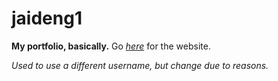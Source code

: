 # jaideng1
**My portfolio, basically.**
Go [*here*](https://jaideng1.github.io) for the website.

*Used to use a different username, but change due to reasons.*
